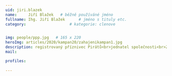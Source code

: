 ```yaml
---
uid: jiri.blazek
name:     Jiří Blažek  	# běžně používáné jméno
fullname: Ihg. Jiří Blažek  	# jméno s tituly etc.
category:                   # kategorie: clenove


img: people/ppp.jpg   # 165 x 220
heroImg: articles/2020/kampan20/zahajenikampan1.jpg
description: registrovaný příznivec Pirátů<br>jednatel společnosti<br>Zlín # kratký popis, max 160 znaků
mail:

profiles:
  
---
```

